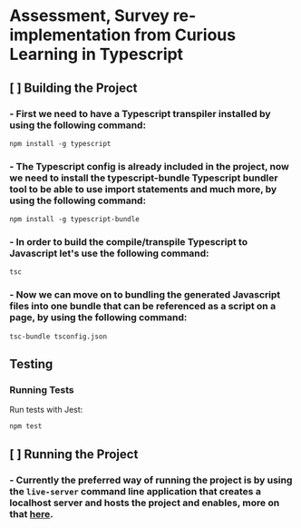 # Assessment, Survey re-implementation from Curious Learning in Typescript

## [ ] Building the Project

### - First we need to have a Typescript transpiler installed by using the following command:

`npm install -g typescript`

### - The Typescript config is already included in the project, now we need to install the typescript-bundle Typescript bundler tool to be able to use import statements and much more, by using the following command:

`npm install -g typescript-bundle`

### - In order to build the compile/transpile Typescript to Javascript let's use the following command:

`tsc`

### - Now we can move on to bundling the generated Javascript files into one bundle that can be referenced as a script on a page, by using the following command:

`tsc-bundle tsconfig.json`

## Testing

### Running Tests

Run tests with Jest:

`npm test`

## [ ] Running the Project

### - Currently the preferred way of running the project is by using the `live-server` command line application that creates a localhost server and hosts the project and enables, more on that [here](https://www.npmjs.com/package/live-server).

```

```
